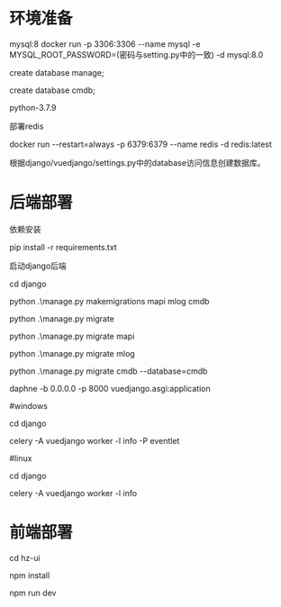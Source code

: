 # 环境准备

mysql:8
docker run -p 3306:3306 --name mysql -e MYSQL_ROOT_PASSWORD=(密码与setting.py中的一致) -d mysql:8.0

create database manage;

create database cmdb;

python-3.7.9

部署redis

docker run --restart=always -p 6379:6379 --name redis -d redis:latest

根据django/vuedjango/settings.py中的database访问信息创建数据库。

# 后端部署

依赖安装

pip install -r requirements.txt

启动django后端

cd django

python .\manage.py makemigrations mapi mlog cmdb

python .\manage.py migrate 

python .\manage.py migrate mapi

python .\manage.py migrate mlog

python .\manage.py migrate cmdb --database=cmdb


daphne -b 0.0.0.0 -p 8000 vuedjango.asgi:application

#windows

cd django

celery -A vuedjango worker -l info -P eventlet

#linux

cd django

celery -A vuedjango worker -l info



# 前端部署

cd hz-ui

npm install

npm run dev
